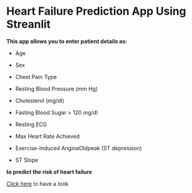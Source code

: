 # Heart Failure Prediction App Using Streanlit
**This app allows you to enter patient details as:**

* Age

* Sex
  
* Chest Pain Type

* Resting Blood Pressure (mm Hg)

* Cholesterol (mg/dl)

* Fasting Blood Sugar > 120 mg/dl

* Resting ECG

* Max Heart Rate Achieved

* Exercise-Induced AnginaOldpeak (ST depression)

* ST Slope

**to predict the risk of heart failure**

[Click here](https://haneenmohamed25-heart-disease-app-app-hioudv.streamlit.app/) to have a look
